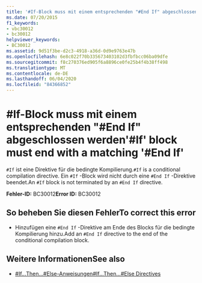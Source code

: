 ```yaml
---
title: '#If-Block muss mit einem entsprechenden "#End If" abgeschlossen werden'
ms.date: 07/20/2015
f1_keywords:
- vbc30012
- bc30012
helpviewer_keywords:
- BC30012
ms.assetid: 9d51f3be-d2c3-4918-a36d-0d9e9763e47b
ms.openlocfilehash: 6e8c022f70b335673403102d3fbfbcc06ba09dfe
ms.sourcegitcommit: f8c270376ed905f6a8896ce0fe25b4f4b38ff498
ms.translationtype: MT
ms.contentlocale: de-DE
ms.lasthandoff: 06/04/2020
ms.locfileid: "84366852"
---
```

# <a name="if-block-must-end-with-a-matching-end-if"></a><span data-ttu-id="63d4c-102">#If-Block muss mit einem entsprechenden "#End If" abgeschlossen werden</span><span class="sxs-lookup"><span data-stu-id="63d4c-102">'#If' block must end with a matching '#End If'</span></span>
<span data-ttu-id="63d4c-103">`#If` ist eine Direktive für die bedingte Kompilierung.</span><span class="sxs-lookup"><span data-stu-id="63d4c-103">`#If` is a conditional compilation directive.</span></span> <span data-ttu-id="63d4c-104">Ein `#If` -Block wird nicht durch eine `#End If` -Direktive beendet.</span><span class="sxs-lookup"><span data-stu-id="63d4c-104">An `#If` block is not terminated by an `#End If` directive.</span></span>  
  
 <span data-ttu-id="63d4c-105">**Fehler-ID:** BC30012</span><span class="sxs-lookup"><span data-stu-id="63d4c-105">**Error ID:** BC30012</span></span>  
  
## <a name="to-correct-this-error"></a><span data-ttu-id="63d4c-106">So beheben Sie diesen Fehler</span><span class="sxs-lookup"><span data-stu-id="63d4c-106">To correct this error</span></span>  
  
- <span data-ttu-id="63d4c-107">Hinzufügen eine `#End If` -Direktive am Ende des Blocks für die bedingte Kompilierung hinzu.</span><span class="sxs-lookup"><span data-stu-id="63d4c-107">Add an `#End If` directive to the end of the conditional compilation block.</span></span>  
  
## <a name="see-also"></a><span data-ttu-id="63d4c-108">Weitere Informationen</span><span class="sxs-lookup"><span data-stu-id="63d4c-108">See also</span></span>

- [<span data-ttu-id="63d4c-109">#If...Then...#Else-Anweisungen</span><span class="sxs-lookup"><span data-stu-id="63d4c-109">#If...Then...#Else Directives</span></span>](../language-reference/directives/if-then-else-directives.md)

